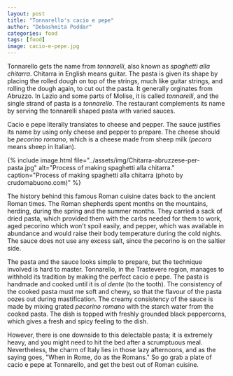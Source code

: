 ```yaml
---
layout: post
title: "Tonnarello's cacio e pepe"
author: "Debashmita Poddar"
categories: food
tags: [food]
image: cacio-e-pepe.jpg
---
```


Tonnarello gets the name from *tonnarelli*, also known as *spaghetti alla chitarra*. Chitarra in English means guitar. The pasta is given its shape by placing the rolled dough on top of the strings, much like guitar strings, and rolling the dough again, to cut out the pasta. It generally orginates from Abruzzo. In Lazio and some parts of Molise, it is called *tonnarelli*, and the single strand of pasta is a *tonnarello*. The restaurant complements its name by serving the tonnarelli shaped pasta with varied sauces.

Cacio e pepe literally translates to cheese and pepper. The sauce justifies its name by using only cheese and pepper to prepare. The cheese should be *pecorino romano*, which is a cheese made from sheep milk (*pecora* means sheep in Italian).


{% 
include image.html 
file="../assets/img/Chitarra-abruzzese-per-pasta.jpg" 
alt="Process of making spaghetti alla chitarra." 
caption="Process of making spaghetti alla chitarra (photo by crudomabuono.com)" 
%}

The history behind this famous Roman cuisine dates back to the ancient Roman times. The Roman shepherds spent months on the mountains, herding, during the spring and the summer months. They carried a sack of dried pasta, which provided them with the carbs needed for them to work, aged pecorino which won't spoil easily, and pepper, which was available in abundance and would raise their body temperature during the cold nights. The sauce does not use any excess salt, since the pecorino is on the saltier side. 

The pasta and the sauce looks simple to prepare, but the technique involved is hard to master. Tonnarello, in the Trastevere region, manages to withhold its tradition by making the perfect cacio e pepe. The pasta is handmade and cooked until it is *al dente* (to the tooth). The consistency of the cooked pasta must me soft and chewy, so that the flavour of the pasta oozes out during mastification. The creamy consistency of the sauce is made by mixing grated *pecorino romano* with the starch water from the cooked pasta. The dish is topped with freshly grounded black peppercorns, which gives a fresh and spicy feeling to the dish. 

However, there is one downside to this delectable pasta; it is extremely heavy, and you might need to hit the bed after a scrumptuous meal. Nevertheless, the charm of Italy lies in those lazy afternoons, and as the saying goes, "When in Rome, do as the Romans." So go grab a plate of cacio e pepe at Tonnarello, and get the best out of Roman cuisine.  



